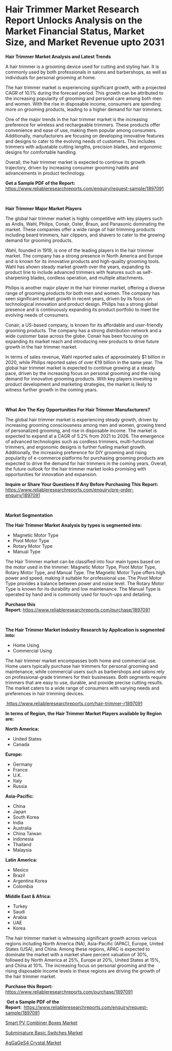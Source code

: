 <p><h1>Hair Trimmer Market Research Report Unlocks Analysis on the Market Financial Status, Market Size, and Market Revenue upto 2031</h1></p><p><strong>Hair Trimmer Market Analysis and Latest Trends</strong></p>
<p><p>A hair trimmer is a grooming device used for cutting and styling hair. It is commonly used by both professionals in salons and barbershops, as well as individuals for personal grooming at home.</p><p>The hair trimmer market is experiencing significant growth, with a projected CAGR of 10.1% during the forecast period. This growth can be attributed to the increasing popularity of grooming and personal care among both men and women. With the rise in disposable income, consumers are spending more on grooming products, leading to a higher demand for hair trimmers.</p><p>One of the major trends in the hair trimmer market is the increasing preference for wireless and rechargeable trimmers. These products offer convenience and ease of use, making them popular among consumers. Additionally, manufacturers are focusing on developing innovative features and designs to cater to the evolving needs of customers. This includes trimmers with adjustable cutting lengths, precision blades, and ergonomic designs for comfortable handling.</p><p>Overall, the hair trimmer market is expected to continue its growth trajectory, driven by increasing consumer grooming habits and advancements in product technology.</p></p>
<p><strong>Get a Sample PDF of the Report:&nbsp;</strong> <a href="https://www.reliableresearchreports.com/enquiry/request-sample/1897091">https://www.reliableresearchreports.com/enquiry/request-sample/1897091</a></p>
<p>&nbsp;</p>
<p><strong>Hair Trimmer Major Market Players</strong></p>
<p><p>The global hair trimmer market is highly competitive with key players such as Andis, Wahl, Philips, Conair, Oster, Braun, and Panasonic dominating the market. These companies offer a wide range of hair trimming products including beard trimmers, hair clippers, and shavers to cater to the growing demand for grooming products.</p><p>Wahl, founded in 1919, is one of the leading players in the hair trimmer market. The company has a strong presence in North America and Europe and is known for its innovative products and high-quality grooming tools. Wahl has shown steady market growth over the years, expanding its product line to include advanced trimmers with features such as self-sharpening blades, cordless operation, and multiple attachments.</p><p>Philips is another major player in the hair trimmer market, offering a diverse range of grooming products for both men and women. The company has seen significant market growth in recent years, driven by its focus on technological innovation and product design. Philips has a strong global presence and is continuously expanding its product portfolio to meet the evolving needs of consumers.</p><p>Conair, a US-based company, is known for its affordable and user-friendly grooming products. The company has a strong distribution network and a wide customer base across the globe. Conair has been focusing on expanding its market reach and introducing new products to drive future growth in the hair trimmer market.</p><p>In terms of sales revenue, Wahl reported sales of approximately $1 billion in 2020, while Philips reported sales of over €19 billion in the same year. The global hair trimmer market is expected to continue growing at a steady pace, driven by the increasing focus on personal grooming and the rising demand for innovative grooming products. With key players investing in product development and marketing strategies, the market is likely to witness further growth in the coming years.</p></p>
<p>&nbsp;</p>
<p><strong>What Are The Key Opportunities For Hair Trimmer Manufacturers?</strong></p>
<p><p>The global hair trimmer market is experiencing steady growth, driven by increasing grooming consciousness among men and women, growing trend of personalized grooming, and rise in disposable income. The market is expected to expand at a CAGR of 5.2% from 2021 to 2026. The emergence of advanced technologies such as cordless trimmers, multi-functional trimmers, and ergonomic designs is further fueling market growth. Additionally, the increasing preference for DIY grooming and rising popularity of e-commerce platforms for purchasing grooming products are expected to drive the demand for hair trimmers in the coming years. Overall, the future outlook for the hair trimmer market looks promising with opportunities for innovation and expansion.</p></p>
<p><strong>Inquire or Share Your Questions If Any Before Purchasing This Report:</strong> <a href="https://www.reliableresearchreports.com/enquiry/pre-order-enquiry/1897091">https://www.reliableresearchreports.com/enquiry/pre-order-enquiry/1897091</a></p>
<p>&nbsp;</p>
<p><strong>Market Segmentation</strong></p>
<p><strong>The Hair Trimmer Market Analysis by types is segmented into:</strong></p>
<p><ul><li>Magnetic Motor Type</li><li>Pivot Motor Type</li><li>Rotary Motor Type</li><li>Manual Type</li></ul></p>
<p><p>The Hair Trimmer market can be classified into four main types based on the motor used in the trimmer: Magnetic Motor Type, Pivot Motor Type, Rotary Motor Type, and Manual Type. The Magnetic Motor Type offers high power and speed, making it suitable for professional use. The Pivot Motor Type provides a balance between power and noise level. The Rotary Motor Type is known for its durability and low maintenance. The Manual Type is operated by hand and is commonly used for touch-ups and detailing.</p></p>
<p><strong>Purchase this Report:&nbsp;</strong><a href="https://www.reliableresearchreports.com/purchase/1897091">https://www.reliableresearchreports.com/purchase/1897091</a></p>
<p>&nbsp;</p>
<p><strong>The Hair Trimmer Market Industry Research by Application is segmented into:</strong></p>
<p><ul><li>Home Using</li><li>Commercial Using</li></ul></p>
<p><p>The hair trimmer market encompasses both home and commercial use. Home users typically purchase hair trimmers for personal grooming and maintenance, while commercial users such as barbershops and salons rely on professional-grade trimmers for their businesses. Both segments require trimmers that are easy to use, durable, and provide precise cutting results. The market caters to a wide range of consumers with varying needs and preferences in hair trimming devices.</p></p>
<p><a href="https://www.reliableresearchreports.com/hair-trimmer-r1897091">&nbsp;https://www.reliableresearchreports.com/hair-trimmer-r1897091</a></p>
<p><strong>In terms of Region, the Hair Trimmer Market Players available by Region are:</strong></p>
<p>
    <p> <strong> North America: </strong>
        <ul>
            <li>United States</li>
            <li>Canada</li>
        </ul>
        </p> 
    <p> <strong> Europe: </strong>
        <ul>
            <li>Germany</li>
            <li>France</li>
            <li>U.K.</li>
            <li>Italy</li>
            <li>Russia</li>
        </ul>
        </p> 
    <p> <strong> Asia-Pacific: </strong>
        <ul>
            <li>China</li>
            <li>Japan</li>
            <li>South Korea</li>
            <li>India</li>
            <li>Australia</li>
            <li>China Taiwan</li>
            <li>Indonesia</li>
            <li>Thailand</li>
            <li>Malaysia</li>
        </ul>
        </p> 
    <p> <strong> Latin America: </strong>
        <ul>
            <li>Mexico</li>
            <li>Brazil</li>
            <li>Argentina Korea</li>
            <li>Colombia</li>
        </ul>
        </p> 
    <p> <strong> Middle East & Africa: </strong>
        <ul>
            <li>Turkey</li>
            <li>Saudi</li>
            <li>Arabia</li>
            <li>UAE</li>
            <li>Korea</li>
        </ul>
    </p>
    </p>
<p><p>The hair trimmer market is witnessing significant growth across various regions including North America (NA), Asia-Pacific (APAC), Europe, United States (USA), and China. Among these regions, APAC is expected to dominate the market with a market share percent valuation of 30%, followed by North America at 25%, Europe at 20%, United States at 15%, and China at 10%. The increasing focus on personal grooming and the rising disposable income levels in these regions are driving the growth of the hair trimmer market.</p></p>
<p><strong>Purchase this Report: </strong><a href="https://www.reliableresearchreports.com/purchase/1897091">https://www.reliableresearchreports.com/purchase/1897091</a></p>
<p>&nbsp;<strong>Get a Sample PDF of the Report:&nbsp;&nbsp;</strong><a href="https://www.reliableresearchreports.com/enquiry/request-sample/1897091">https://www.reliableresearchreports.com/enquiry/request-sample/1897091</a></p>
<p><strong></strong></p>
<p><p><a href="https://medium.com/@valeriecruz61/global-smart-pv-combiner-boxes-industry-research-report-competitive-landscape-market-size-15d932cba86c">Smart PV Combiner Boxes Market</a></p><p><a href="https://medium.com/@natoshajacobsk69/global-subminiature-basic-switches-market-exploring-market-share-market-trends-and-future-growth-bfd6a01320b6">Subminiature Basic Switches Market</a></p><p><a href="https://medium.com/@mdmasty/aggages4-crystal-market-size-by-type-0-5-11-0%CE%BCm-other-3b12082e008c">AgGaGeS4 Crystal Market</a></p></p>